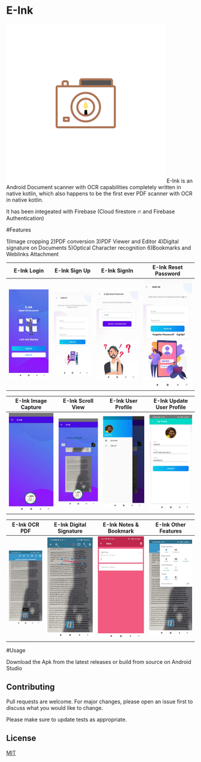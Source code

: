 # E-Ink


<img src="https://github.com/akshaynarisetti/E-Ink/blob/master/app/src/main/res/drawable-v24/mainappicon.png" width="425"/>
E-Ink is an Android Document scanner with OCR  capabilities completely written in native kotlin, which also happens to be the first ever PDF scanner with OCR in native kotlin.

It has been integeated with Firebase (Cloud firestore 🔥  and Firebase Authentication)


#Features

1)Image cropping
2)PDF conversion
3)PDF Viewer and Editor
4)Digital signature on Documents
5)Optical Character recognition
6)Bookmarks and Weblinks Attachment

E-Ink Login |  E-Ink Sign Up |  E-Ink SignIn | E-Ink Reset Password
:-------------------------:|:-------------------------:|:-------------------------:|:-------------------------:
![](https://github.com/akshaynarisetti/E-Ink/blob/master/Images/PHOTO-2021-04-16-13-41-43%2011.jpg)  |  ![](https://github.com/akshaynarisetti/E-Ink/blob/master/Images/PHOTO-2021-04-16-13-41-43%2012.jpg)  |  ![](https://github.com/akshaynarisetti/E-Ink/blob/master/Images/PHOTO-2021-04-16-13-41-43%2014.jpg)  | ![](https://github.com/akshaynarisetti/E-Ink/blob/master/Images/PHOTO-2021-04-16-13-41-43%2013.jpg) 


E-Ink Image Capture |  E-Ink Scroll View |  E-Ink User Profile | E-Ink Update User Profile
:-------------------------:|:-------------------------:|:-------------------------:|:-------------------------:
![](https://github.com/akshaynarisetti/E-Ink/blob/master/Images/PHOTO-2021-04-30-12-05-04.jpg)  |  ![](https://github.com/akshaynarisetti/E-Ink/blob/master/Images/PHOTO-2021-04-30-12-08-10.jpg)  |  ![](https://github.com/akshaynarisetti/E-Ink/blob/master/Images/PHOTO-2021-04-30-12-08-27.jpg)  | ![](https://github.com/akshaynarisetti/E-Ink/blob/master/Images/PHOTO-2021-04-30-12-08-48-2.jpg) 

E-Ink OCR PDF |  E-Ink Digital Signature |  E-Ink Notes & Bookmark | E-Ink Other Features
:-------------------------:|:-------------------------:|:-------------------------:|:-------------------------:
![](https://github.com/akshaynarisetti/E-Ink/blob/master/Images/PHOTO-2021-04-30-12-16-16.jpg)  |  ![](https://github.com/akshaynarisetti/E-Ink/blob/master/Images/PHOTO-2021-04-30-12-17-07.jpg)  |  ![](https://github.com/akshaynarisetti/E-Ink/blob/master/Images/PHOTO-2021-04-30-12-17-24.jpg)  | ![](https://github.com/akshaynarisetti/E-Ink/blob/master/Images/PHOTO-2021-04-30-12-18-36.jpg)


#Usage

Download the Apk from the latest releases or build from source on Android Studio


## Contributing
Pull requests are welcome. For major changes, please open an issue first to discuss what you would like to change.

Please make sure to update tests as appropriate.

## License
[MIT](https://choosealicense.com/licenses/mit/)

